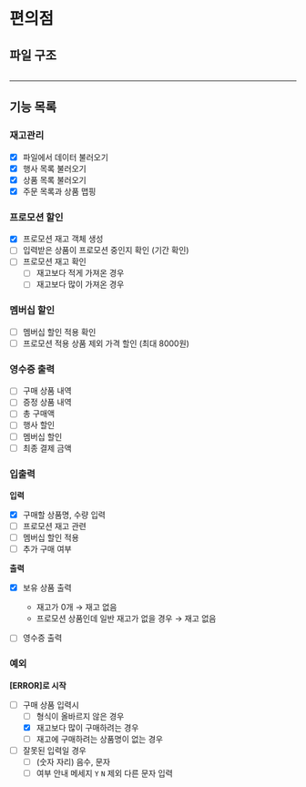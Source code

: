 # 편의점

## 파일 구조

```

```

---

## 기능 목록

### **재고관리**

- [x]  파일에서 데이터 불러오기
- [x]  행사 목록 불러오기
- [x]  상품 목록 불러오기
- [x]  주문 목록과 상품 맵핑

### **프로모션 할인**

- [x]  프로모션 재고 객체 생성
- [ ]  입력받은 상품이 프로모션 중인지 확인 (기간 확인)
- [ ]  프로모션 재고 확인
    - [ ]  재고보다 적게 가져온 경우
    - [ ]  재고보다 많이 가져온 경우

### **멤버십 할인**

- [ ]  멤버십 할인 적용 확인
- [ ]  프로모션 적용 상품 제외 가격 할인 (최대 8000원)

### **영수증 출력**

- [ ]  구매 상품 내역
- [ ]  증정 상품 내역
- [ ]  총 구매액
- [ ]  행사 할인
- [ ]  멤버십 할인
- [ ]  최종 결제 금액

### **입출력**

**입력**

- [x]  구매할 상품명, 수량 입력
- [ ]  프로모션 재고 관련
- [ ]  멤버십 할인 적용
- [ ]  추가 구매 여부

**출력**

- [x]  보유 상품 출력

    - 재고가 0개 → 재고 없음
    - 프로모션 상품인데 일반 재고가 없을 경우 → 재고 없음

- [ ]  영수증 출력

### **예외**

**[ERROR]로 시작**

- [ ]  구매 상품 입력시
    - [ ]  형식이 올바르지 않은 경우
    - [x]  재고보다 많이 구매하려는 경우 
    - [ ]  재고에 구매하려는 상품명이 없는 경우
- [ ]  잘못된 입력일 경우
    - [ ]  (숫자 자리) 음수, 문자
    - [ ]  여부 안내 메세지 `Y` `N` 제외 다른 문자 입력